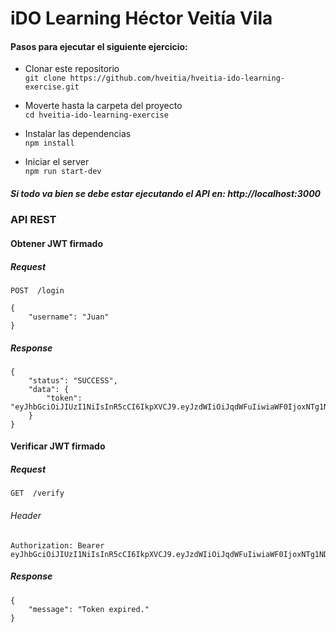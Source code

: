 # iDO Learning Héctor Veitía Vila


#### Pasos para ejecutar el siguiente ejercicio:

 - Clonar este repositorio  
 ```git clone https://github.com/hveitia/hveitia-ido-learning-exercise.git```
 
 - Moverte hasta la carpeta del proyecto   
  ```cd hveitia-ido-learning-exercise```

 - Instalar las dependencias  
```npm install```

 - Iniciar el server  
```npm run start-dev```

##### Si todo va bien se debe estar ejecutando el API en: http://localhost:3000 

### API REST

#### Obtener JWT firmado

##### Request
```POST  /login```

```
{ 
    "username": "Juan" 
}
```

##### Response
```
{
    "status": "SUCCESS",
    "data": {
        "token": "eyJhbGciOiJIUzI1NiIsInR5cCI6IkpXVCJ9.eyJzdWIiOiJqdWFuIiwiaWF0IjoxNTg1NDI1OTU0LCJleHAiOjE1ODU0MjYwMTR9.SJg192wSgUtIy1gmLtdiVi5BQayV1dkNu7ksp48eu24"
    }
}
```


#### Verificar JWT firmado
##### Request
```GET  /verify```
###### Header
```
Authorization: Bearer eyJhbGciOiJIUzI1NiIsInR5cCI6IkpXVCJ9.eyJzdWIiOiJqdWFuIiwiaWF0IjoxNTg1NDI1OTU0LCJleHAiOjE1ODU0MjYwMTR9.SJg192wSgUtIy1gmLtdiVi5BQayV1dkNu7ksp48eu24
```


##### Response
```
{
    "message": "Token expired."
}
```

